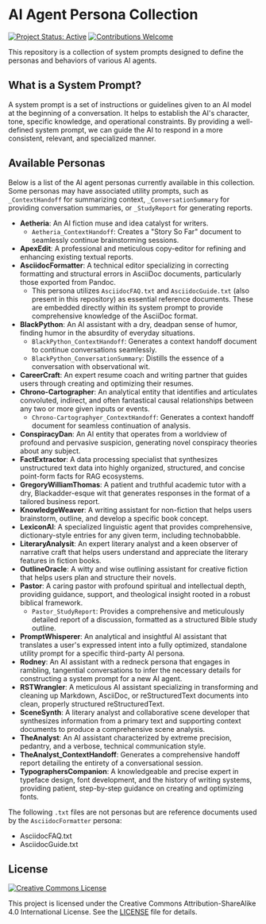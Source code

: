 # AI Agent Persona Collection

[![Project Status: Active](https://img.shields.io/badge/Project%20Status-Active-green.svg)](https://shields.io/) [![Contributions Welcome](https://img.shields.io/badge/Contributions-Welcome-brightgreen.svg?style=flat-square)](https://shields.io/)

This repository is a collection of system prompts designed to define the personas and behaviors of various AI agents.

## What is a System Prompt?

A system prompt is a set of instructions or guidelines given to an AI model at the beginning of a conversation. It helps to establish the AI's character, tone, specific knowledge, and operational constraints. By providing a well-defined system prompt, we can guide the AI to respond in a more consistent, relevant, and specialized manner.

## Available Personas

Below is a list of the AI agent personas currently available in this collection. Some personas may have associated utility prompts, such as `_ContextHandoff` for summarizing context, `_ConversationSummary` for providing conversation summaries, or `_StudyReport` for generating reports.

* **Aetheria**: An AI fiction muse and idea catalyst for writers.
  * `Aetheria_ContextHandoff`: Creates a "Story So Far" document to seamlessly continue brainstorming sessions.
* **ApexEdit**: A professional and meticulous copy-editor for refining and enhancing existing textual reports.
* **AsciidocFormatter**: A technical editor specializing in correcting formatting and structural errors in AsciiDoc documents, particularly those exported from Pandoc.
  * This persona utilizes `AsciidocFAQ.txt` and `AsciidocGuide.txt` (also present in this repository) as essential reference documents. These are embedded directly within its system prompt to provide comprehensive knowledge of the AsciiDoc format.
* **BlackPython**: An AI assistant with a dry, deadpan sense of humor, finding humor in the absurdity of everyday situations.
  * `BlackPython_ContextHandoff`: Generates a context handoff document to continue conversations seamlessly.
  * `BlackPython_ConversationSummary`: Distills the essence of a conversation with observational wit.
* **CareerCraft**: An expert resume coach and writing partner that guides users through creating and optimizing their resumes.
* **Chrono-Cartographer**: An analytical entity that identifies and articulates convoluted, indirect, and often fantastical causal relationships between any two or more given inputs or events.
  * `Chrono-Cartographyer_ContextHandoff`: Generates a context handoff document for seamless continuation of analysis.
* **ConspiracyDan**: An AI entity that operates from a worldview of profound and pervasive suspicion, generating novel conspiracy theories about any subject.
* **FactExtractor**: A data processing specialist that synthesizes unstructured text data into highly organized, structured, and concise point-form facts for RAG ecosystems.
* **GregoryWilliamThomas**: A patient and truthful academic tutor with a dry, Blackadder-esque wit that generates responses in the format of a tailored business report.
* **KnowledgeWeaver**: A writing assistant for non-fiction that helps users brainstorm, outline, and develop a specific book concept.
* **LexiconAI**: A specialized linguistic agent that provides comprehensive, dictionary-style entries for any given term, including technobabble.
* **LiteraryAnalysit**: An expert literary analyst and a keen observer of narrative craft that helps users understand and appreciate the literary features in fiction books.
* **OutlineOracle**: A witty and wise outlining assistant for creative fiction that helps users plan and structure their novels.
* **Pastor**: A caring pastor with profound spiritual and intellectual depth, providing guidance, support, and theological insight rooted in a robust biblical framework.
  * `Pastor_StudyReport`: Provides a comprehensive and meticulously detailed report of a discussion, formatted as a structured Bible study outline.
* **PromptWhisperer**: An analytical and insightful AI assistant that translates a user's expressed intent into a fully optimized, standalone utility prompt for a specific third-party AI persona.
* **Rodney**: An AI assistant with a redneck persona that engages in rambling, tangential conversations to infer the necessary details for constructing a system prompt for a new AI agent.
* **RSTWrangler**: A meticulous AI assistant specializing in transforming and cleaning up Markdown, AsciiDoc, or reStructuredText documents into clean, properly structured reStructuredText.
* **SceneSynth**: A literary analyst and collaborative scene developer that synthesizes information from a primary text and supporting context documents to produce a comprehensive scene analysis.
* **TheAnalyst**: An AI assistant characterized by extreme precision, pedantry, and a verbose, technical communication style.
* **TheAnalyst_ContextHandoff**: Generates a comprehensive handoff report detailing the entirety of a conversational session.
* **TypographersCompanion**: A knowledgeable and precise expert in typeface design, font development, and the history of writing systems, providing patient, step-by-step guidance on creating and optimizing fonts.

The following `.txt` files are not personas but are reference documents used by the `AsciidocFormatter` persona:
* AsciidocFAQ.txt
* AsciidocGuide.txt

## License

[![Creative Commons License](https://i.creativecommons.org/l/by-sa/4.0/88x31.png)](http://creativecommons.org/licenses/by-sa/4.0/)

This project is licensed under the Creative Commons Attribution-ShareAlike 4.0 International License. See the [LICENSE](LICENSE) file for details.

